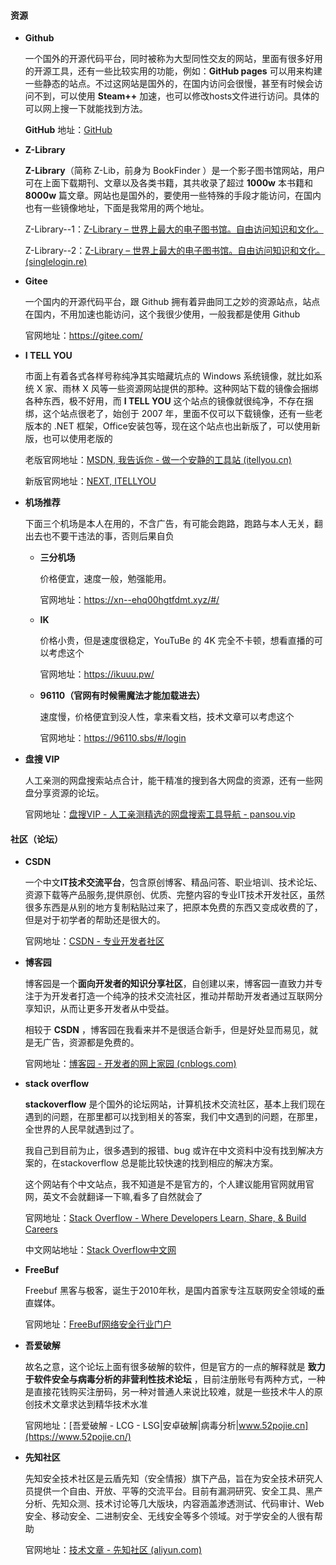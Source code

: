 ####  资源

- **Github**

  一个国外的开源代码平台，同时被称为大型同性交友的网站，里面有很多好用的开源工具，还有一些比较实用的功能，例如：**GitHub pages** 可以用来构建一些静态的站点。不过这网站是国外的，在国内访问会很慢，甚至有时候会访问不到，可以使用 **Steam++** 加速，也可以修改hosts文件进行访问。具体的可以网上搜一下就能找到方法。

  **GitHub** 地址：[GitHub](https://github.com/)

- **Z-Library** 

  **Z-Library**（简称 Z-Lib，前身为 BookFinder ）是一个影子图书馆网站，用户可在上面下载期刊、文章以及各类书籍，其共收录了超过 **1000w** 本书籍和 **8000w** 篇文章。网站也是国外的，要使用一些特殊的手段才能访问，在国内也有一些镜像地址，下面是我常用的两个地址。

  Z-Library--1：[Z-Library – 世界上最大的电子图书馆。自由访问知识和文化。](https://zh.z-lib.gs/)

  Z-Library--2：[Z-Library – 世界上最大的电子图书馆。自由访问知识和文化。 (singlelogin.re)](https://zh.singlelogin.re/)
  
- **Gitee** 

  一个国内的开源代码平台，跟 Github 拥有着异曲同工之妙的资源站点，站点在国内，不用加速也能访问，这个我很少使用，一般我都是使用 Github

  官网地址：https://gitee.com/
  
- **I TELL YOU**

  市面上有着各式各样号称纯净其实暗藏坑点的 Windows 系统镜像，就比如系统 X 家、雨林 X 风等一些资源网站提供的那种。这种网站下载的镜像会捆绑各种东西，极不好用，而 **I TELL YOU** 这个站点的镜像就很纯净，不存在捆绑，这个站点很老了，始创于 2007 年，里面不仅可以下载镜像，还有一些老版本的 .NET 框架，Office安装包等，现在这个站点也出新版了，可以使用新版，也可以使用老版的

  老版官网地址：[MSDN, 我告诉你 - 做一个安静的工具站 (itellyou.cn)](https://msdn.itellyou.cn/)

  新版官网地址：[NEXT, ITELLYOU](https://next.itellyou.cn/)
  
- **机场推荐** 

  下面三个机场是本人在用的，不含广告，有可能会跑路，跑路与本人无关，翻出去也不要干违法的事，否则后果自负

  - **三分机场** 

    价格便宜，速度一般，勉强能用。

    官网地址：https://xn--ehq00hgtfdmt.xyz/#/

  - **IK** 

    价格小贵，但是速度很稳定，YouTuBe 的 4K 完全不卡顿，想看直播的可以考虑这个

    官网地址：https://ikuuu.pw/

  - **96110（官网有时候需魔法才能加载进去）** 

    速度慢，价格便宜到没人性，拿来看文档，技术文章可以考虑这个

    官网地址：https://96110.sbs/#/login
  
- **盘搜 VIP** 

  人工亲测的网盘搜索站点合计，能干精准的搜到各大网盘的资源，还有一些网盘分享资源的论坛。

  官网地址：[盘搜VIP - 人工亲测精选的网盘搜索工具导航 - pansou.vip](https://www.pansou.vip/)

####  社区（论坛）

- **CSDN**

  一个中文**IT技术交流平台**，包含原创博客、精品问答、职业培训、技术论坛、资源下载等产品服务,提供原创、优质、完整内容的专业IT技术开发社区，虽然很多东西是从别的地方复制粘贴过来了，把原本免费的东西又变成收费的了，但是对于初学者的帮助还是很大的。

  官网地址：[CSDN - 专业开发者社区](https://www.csdn.net/)
  
- **博客园**

  博客园是一个**面向开发者的知识分享社区**，自创建以来，博客园一直致力并专注于为开发者打造一个纯净的技术交流社区，推动并帮助开发者通过互联网分享知识，从而让更多开发者从中受益。

  相较于 **CSDN** ，博客园在我看来并不是很适合新手，但是好处显而易见，就是无广告，资源都是免费的。

  官网地址：[博客园 - 开发者的网上家园 (cnblogs.com)](https://www.cnblogs.com/)

- **stack overflow**

  **stackoverflow** 是个国外的论坛网站，计算机技术交流社区，基本上我们现在遇到的问题，在那里都可以找到相关的答案，我们中文遇到的问题，在那里，全世界的人民早就遇到过了。

  我自己到目前为止，很多遇到的报错、bug 或许在中文资料中没有找到解决方案的，在stackoverflow 总是能比较快速的找到相应的解决方案。

  这个网站有个中文站点，我不知道是不是官方的，个人建议能用官网就用官网，英文不会就翻译一下嘛,看多了自然就会了

  官网地址：[Stack Overflow - Where Developers Learn, Share, & Build Careers](https://stackoverflow.com/)

  中文网站地址：[Stack Overflow中文网](https://stackoverflow.org.cn/)

- **FreeBuf**

  Freebuf 黑客与极客，诞生于2010年秋，是国内首家专注互联网安全领域的垂直媒体。

  官网地址：[FreeBuf网络安全行业门户](https://www.freebuf.com/)
  
- **吾爱破解** 

  故名之意，这个论坛上面有很多破解的软件，但是官方的一点的解释就是 **致力于软件安全与病毒分析的非营利性技术论坛** ，目前注册账号有两种方式，一种是直接花钱购买注册码，另一种对普通人来说比较难，就是一些技术牛人的原创技术文章求达到精华技术水准

  官网地址：[吾爱破解 - LCG - LSG|安卓破解|病毒分析|www.52pojie.cn](https://www.52pojie.cn/)

- **先知社区**

  先知安全技术社区是云盾先知（安全情报）旗下产品，旨在为安全技术研究人员提供一个自由、开放、平等的交流平台。目前有漏洞研究、安全工具、黑产分析、先知众测、技术讨论等几大版块，内容涵盖渗透测试、代码审计、Web安全、移动安全、二进制安全、无线安全等多个领域。对于学安全的人很有帮助

  官网地址：[技术文章 - 先知社区 (aliyun.com)](https://xz.aliyun.com/)

  
